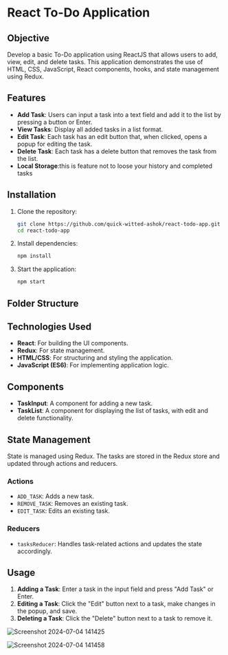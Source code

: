 # React To-Do Application

## Objective
Develop a basic To-Do application using ReactJS that allows users to add, view, edit, and delete tasks. This application demonstrates the use of HTML, CSS, JavaScript, React components, hooks, and state management using Redux.

## Features
- **Add Task**: Users can input a task into a text field and add it to the list by pressing a button or Enter.
- **View Tasks**: Display all added tasks in a list format.
- **Edit Task**: Each task has an edit button that, when clicked, opens a popup for editing the task.
- **Delete Task**: Each task has a delete button that removes the task from the list.
- **Local Storage**:this is feature not to loose your history and completed tasks

  

## Installation
1. Clone the repository:
    ```bash
    git clone https://github.com/quick-witted-ashok/react-todo-app.git
    cd react-todo-app
    ```

2. Install dependencies:
    ```bash
    npm install
    ```

3. Start the application:
    ```bash
    npm start
    ```

## Folder Structure

## Technologies Used
- **React**: For building the UI components.
- **Redux**: For state management.
- **HTML/CSS**: For structuring and styling the application.
- **JavaScript (ES6)**: For implementing application logic.

## Components
- **TaskInput**: A component for adding a new task.
- **TaskList**: A component for displaying the list of tasks, with edit and delete functionality.

## State Management
State is managed using Redux. The tasks are stored in the Redux store and updated through actions and reducers.

### Actions
- `ADD_TASK`: Adds a new task.
- `REMOVE_TASK`: Removes an existing task.
- `EDIT_TASK`: Edits an existing task.

### Reducers
- `tasksReducer`: Handles task-related actions and updates the state accordingly.

## Usage
1. **Adding a Task**: Enter a task in the input field and press "Add Task" or Enter.
2. **Editing a Task**: Click the "Edit" button next to a task, make changes in the popup, and save.
3. **Deleting a Task**: Click the "Delete" button next to a task to remove it.

![Screenshot 2024-07-04 141425](https://github.com/quick-witted-ashok/Simple-TO-DO-Application/assets/124670515/05ac627a-3629-44c8-94ea-d02a29413b9e)

![Screenshot 2024-07-04 141458](https://github.com/quick-witted-ashok/Simple-TO-DO-Application/assets/124670515/09cacc78-8a5a-4340-84d4-f12854ddefac)

